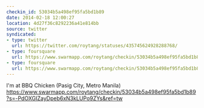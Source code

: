 ```yaml
---
checkin_id: 53034b5a498ef95fa5bd1b89
date: 2014-02-18 12:00:27
location: 4d27f36c8292236a41e814bb
source: twitter
syndicated:
- type: twitter
  url: https://twitter.com/roytang/statuses/435745624928288768/
- type: foursquare
  url: https://www.swarmapp.com/roytang/checkin/53034b5a498ef95fa5bd1b89?s=-PdOXGIZayDpeb6xN3kLUPo9ZYs&ref=tw
- type: foursquare
  url: https://www.swarmapp.com/roytang/checkin/53034b5a498ef95fa5bd1b89?s=-PdOXGIZayDpeb6xN3kLUPo9ZYs&ref=tw
---
```


I'm at BBQ Chicken (Pasig City, Metro Manila) https://www.swarmapp.com/roytang/checkin/53034b5a498ef95fa5bd1b89?s=-PdOXGIZayDpeb6xN3kLUPo9ZYs&ref=tw